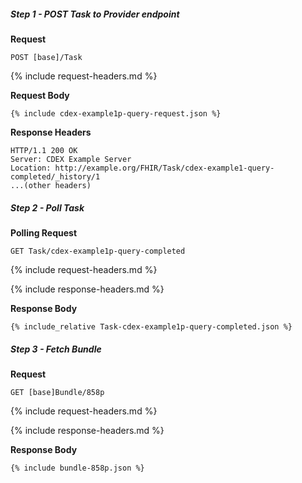 
##### Step 1 - POST Task to Provider endpoint

**Request**
~~~
POST [base]/Task
~~~

{% include request-headers.md %}

**Request Body**

~~~
{% include cdex-example1p-query-request.json %}
~~~

**Response Headers**

~~~
HTTP/1.1 200 OK
Server: CDEX Example Server
Location: http://example.org/FHIR/Task/cdex-example1-query-completed/_history/1
...(other headers)
~~~

##### Step 2 - Poll Task

**Polling Request**
~~~
GET Task/cdex-example1p-query-completed
~~~

{% include request-headers.md %}

{% include response-headers.md %}

**Response Body**

~~~
{% include_relative Task-cdex-example1p-query-completed.json %}
~~~

##### Step 3 - Fetch Bundle

**Request**
~~~
GET [base]Bundle/858p
~~~

{% include request-headers.md %}

{% include response-headers.md %}

**Response Body**

~~~
{% include bundle-858p.json %}
~~~
